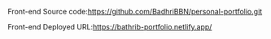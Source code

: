 Front-end Source code:https://github.com/BadhriBBN/personal-portfolio.git



Front-end Deployed URL:https://bathrib-portfolio.netlify.app/
